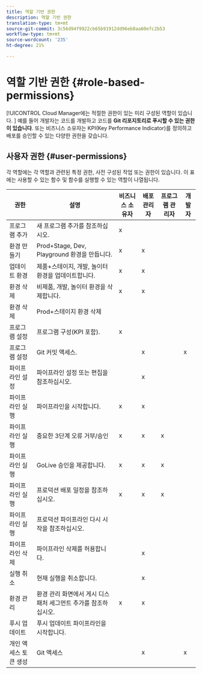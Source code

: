 ```yaml
---
title: 역할 기반 권한
description: 역할 기반 권한
translation-type: tm+mt
source-git-commit: 3c56d94f9922cb65b91912dd96eb8aa60efc2b53
workflow-type: tm+mt
source-wordcount: '235'
ht-degree: 21%

---
```



# 역할 기반 권한 {#role-based-permissions}

[!UICONTROL Cloud Manager에는 적절한 권한이 있는 미리 구성된 역할이 있습니다. ] 예를 들어 개발자는 코드를 개발하고 코드를 **Git 리포지토리로 푸시할 수 있는 권한이 있습니다**. 또는 비즈니스 소유자는 KPI(Key Performance Indicator)를 정의하고 배포를 승인할 수 있는 다양한 권한을 갖습니다.

## 사용자 권한 {#user-permissions}

각 역할에는 각 역할과 관련된 특정 권한, 사전 구성된 작업 또는 권한이 있습니다. 이 표에는 사용할 수 있는 함수 및 함수를 실행할 수 있는 역할이 나열됩니다.

| 권한 | 설명 | 비즈니스 소유자 | 배포 관리자 | 프로그램 관리자 | 개발자 |
|--- |--- |--- |--- |--- |--- |
| 프로그램 추가 | 새 프로그램 추가를 참조하십시오. | x |  |  |  |
| 환경 만들기 | Prod+Stage, Dev, Playground 환경을 만듭니다. | x | x |  |  |
| 업데이트 환경 | 제품+스테이지, 개발, 놀이터 환경을 업데이트합니다. | x | x |  |  |
| 환경 삭제 | 비제품, 개발, 놀이터 환경을 삭제합니다. | x | x |  |  |
| 환경 삭제 | Prod+스테이지 환경 삭제 |  |  |  |  |
| 프로그램 설정 | 프로그램 구성(KPI 포함). | x |  |  |  |
| 프로그램 설정 | Git 커밋 액세스. |  | x |  | x |
| 파이프라인 설정 | 파이프라인 설정 또는 편집을 참조하십시오. |  | x |  |  |
| 파이프라인 실행 | 파이프라인을 시작합니다. | x | x |  |  |
| 파이프라인 실행 | 중요한 3단계 오류 거부/승인 | x | x | x |  |
| 파이프라인 실행 | GoLive 승인을 제공합니다. | x | x | x |  |
| 파이프라인 실행 | 프로덕션 배포 일정을 참조하십시오. | x | x | x |  |
| 파이프라인 실행 | 프로덕션 파이프라인 다시 시작을 참조하십시오. |  |  |  |  |
| 파이프라인 삭제 | 파이프라인 삭제를 허용합니다. |  | x |  |  |
| 실행 취소 | 현재 실행을 취소합니다. |  | x |  |  |
| 환경 관리 | 환경 관리 화면에서 게시 디스패처 세그먼트 추가를 참조하십시오. | x | x |  |  |  |
| 푸시 업데이트 | 푸시 업데이트 파이프라인을 시작합니다. |  |  |  |  |
| 개인 액세스 토큰 생성 | Git 액세스 |  | x |  | x |

